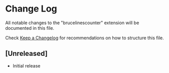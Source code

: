 # Change Log

All notable changes to the "brucelinescounter" extension will be documented in this file.

Check [Keep a Changelog](http://keepachangelog.com/) for recommendations on how to structure this file.

## [Unreleased]

- Initial release